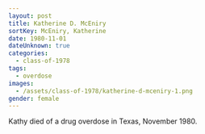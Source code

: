 ```yaml
---
layout: post
title: Katherine D. McEniry
sortKey: McEniry, Katherine
date: 1980-11-01
dateUnknown: true
categories:
  - class-of-1978
tags:
  - overdose
images:
  - /assets/class-of-1978/katherine-d-mceniry-1.png
gender: female
---
```

Kathy died of a drug overdose in Texas, November 1980.
